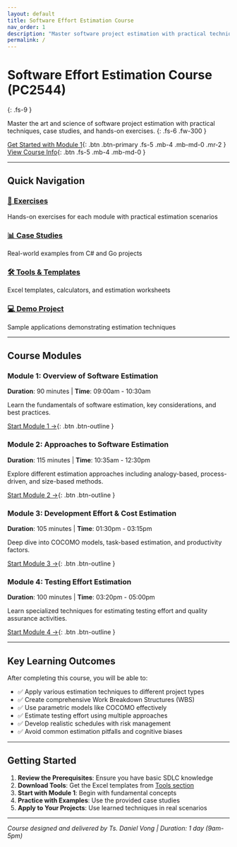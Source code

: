 ```yaml
---
layout: default
title: Software Effort Estimation Course
nav_order: 1
description: "Master software project estimation with practical techniques and real-world examples"
permalink: /
---
```


# Software Effort Estimation Course (PC2544)
{: .fs-9 }

Master the art and science of software project estimation with practical techniques, case studies, and hands-on exercises.
{: .fs-6 .fw-300 }

[Get Started with Module 1](exercises/module1/){: .btn .btn-primary .fs-5 .mb-4 .mb-md-0 .mr-2 }
[View Course Info](https://www.dreamcatcher.asia/training/2544){: .btn .fs-5 .mb-4 .mb-md-0 }

---

## Quick Navigation

<div class="grid">
  <div class="grid-item">
    <h3><a href="exercises/">🎯 Exercises</a></h3>
    <p>Hands-on exercises for each module with practical estimation scenarios</p>
  </div>
  
  <div class="grid-item">
    <h3><a href="case-studies/">📊 Case Studies</a></h3>
    <p>Real-world examples from C# and Go projects</p>
  </div>
  
  <div class="grid-item">
    <h3><a href="tools/">🛠️ Tools & Templates</a></h3>
    <p>Excel templates, calculators, and estimation worksheets</p>
  </div>
  
  <div class="grid-item">
    <h3><a href="demos/">💻 Demo Project</a></h3>
    <p>Sample applications demonstrating estimation techniques</p>
  </div>
</div>

---

## Course Modules

### Module 1: Overview of Software Estimation
**Duration**: 90 minutes | **Time**: 09:00am - 10:30am

Learn the fundamentals of software estimation, key considerations, and best practices.

[Start Module 1 →](exercises/module1/){: .btn .btn-outline }

### Module 2: Approaches to Software Estimation  
**Duration**: 115 minutes | **Time**: 10:35am - 12:30pm

Explore different estimation approaches including analogy-based, process-driven, and size-based methods.

[Start Module 2 →](exercises/module2/){: .btn .btn-outline }

### Module 3: Development Effort & Cost Estimation
**Duration**: 105 minutes | **Time**: 01:30pm - 03:15pm

Deep dive into COCOMO models, task-based estimation, and productivity factors.

[Start Module 3 →](exercises/module3/){: .btn .btn-outline }

### Module 4: Testing Effort Estimation
**Duration**: 100 minutes | **Time**: 03:20pm - 05:00pm

Learn specialized techniques for estimating testing effort and quality assurance activities.

[Start Module 4 →](exercises/module4/){: .btn .btn-outline }

---

## Key Learning Outcomes

After completing this course, you will be able to:

- ✅ Apply various estimation techniques to different project types
- ✅ Create comprehensive Work Breakdown Structures (WBS)  
- ✅ Use parametric models like COCOMO effectively
- ✅ Estimate testing effort using multiple approaches
- ✅ Develop realistic schedules with risk management
- ✅ Avoid common estimation pitfalls and cognitive biases

---

## Getting Started

1. **Review the Prerequisites**: Ensure you have basic SDLC knowledge
2. **Download Tools**: Get the Excel templates from [Tools section](tools/)
3. **Start with Module 1**: Begin with fundamental concepts
4. **Practice with Examples**: Use the provided case studies
5. **Apply to Your Projects**: Use learned techniques in real scenarios

---

*Course designed and delivered by Ts. Daniel Vong | Duration: 1 day (9am-5pm)*
